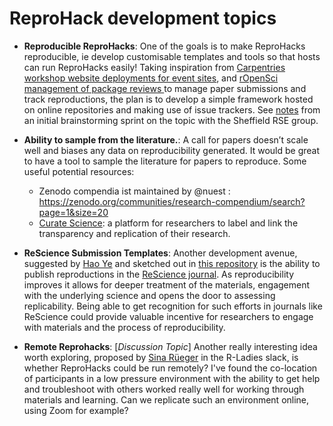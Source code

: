# ReproHack development topics

- **Reproducible ReproHacks**: One of the goals is to make ReproHacks reproducible, ie develop customisable templates and tools so that hosts can run ReproHacks easily! Taking inspiration from [Carpentries workshop website deployments for event sites](https://carpentries.github.io/lesson-example/02-tooling/), and  [rOpenSci management of package reviews ](https://github.com/ropensci/software-review/issues) to manage paper submissions and track reproductions, the plan is to develop a simple framework hosted on online repositories and making use of issue trackers. See [notes](https://hackmd.io/@U2KSpBasRLqM0fN-YALVrw/rJJSSIFhE) from an initial brainstorming sprint on the topic with the Sheffield RSE group.


- **Ability to sample from the literature.**: A call for papers doesn’t scale well and biases any data on reproducibility generated. It would be great to have a tool to sample the literature for papers to reproduce. Some useful potential resources:
  + Zenodo compendia ist maintained by @nuest : https://zenodo.org/communities/research-compendium/search?page=1&size=20
  + [Curate Science](https://curatescience.org/app/): a platform for researchers to label and link the transparency and replication of their research.

- **ReScience Submission Templates**: Another development avenue, suggested by [Hao Ye](https://haoye.us/) and sketched out in [this repository](https://github.com/annakrystalli/ReScience-reprohack) is the ability to publish reproductions in the [ReScience journal](http://rescience.github.io/). As reproducibility improves it allows for deeper treatment of the materials, engagement with the underlying science and opens the door to assessing replicability. Being able to get recognition for such efforts in journals like ReScience could provide valuable incentive for researchers to engage with materials and the process of reproducibility.

- **Remote Reprohacks**: [_Discussion Topic_] Another really interesting idea worth exploring, proposed by [Sina Rüeger](https://sinarueeger.github.io/) in the R-Ladies slack, is whether ReproHacks could be run remotely? I've found the co-location of participants in a low pressure environment with the ability to get help and troubleshoot with others worked really well for working through materials and learning. Can we replicate such an environment online, using Zoom for example?
